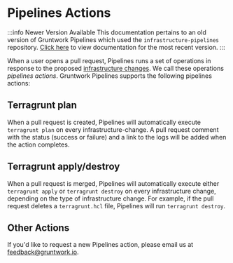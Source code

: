 # Pipelines Actions

:::info Newer Version Available
This documentation pertains to an old version of Gruntwork Pipelines which used the `infrastructure-pipelines` repository. [Click here](../../pipelines/overview/) to view documentation for the most recent version.
:::

When a user opens a pull request, Pipelines runs a set of operations in response to the proposed [infrastructure changes](../overview/#infrastructure-change). We call these operations _pipelines actions_. Gruntwork Pipelines supports the following pipelines actions:

## Terragrunt plan

When a pull request is created, Pipelines will automatically execute `terragrunt plan` on every infrastructure-change. A pull request comment with the status (success or failure) and a link to the logs will be added when the action completes.

## Terragrunt apply/destroy

When a pull request is merged, Pipelines will automatically execute either `terragrunt apply` or `terragrunt destroy` on every infrastructure change, depending on the type of infrastructure change. For example, if the pull request deletes a `terragrunt.hcl` file, Pipelines will run `terragrunt destroy`.

## Other Actions

If you'd like to request a new Pipelines action, please email us at feedback@gruntwork.io.


<!-- ##DOCS-SOURCER-START
{
  "sourcePlugin": "local-copier",
  "hash": "09e939bef0fbf7ff0b45ad4ab3125a63"
}
##DOCS-SOURCER-END -->
